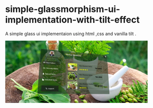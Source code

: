 # simple-glassmorphism-ui-implementation-with-tilt-effect
A simple glass ui implementaion using html ,css and vanilla tilt .

<img src="./images/glassui.png" width="90%"/>
